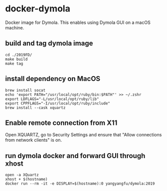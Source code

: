 # docker-dymola
Docker image for Dymola. This enables using Dymola GUI on a macOS machine.

## build and tag dymola image 
```
cd ./2019FD/
make build
make tag
```

## install dependency on MacOS

```
brew install socat 
echo 'export PATH="/usr/local/opt/ruby/bin:$PATH"' >> ~/.zshr
export LDFLAGS="-L/usr/local/opt/ruby/lib"
export CPPFLAGS="-I/usr/local/opt/ruby/include"
brew install --cask xquartz
```
## Enable remote connection from X11
Open XQUARTZ, go to Security Settings and ensure that "Allow connections from network clients" is on.

## run dymola docker and forward GUI through xhost
```
open -a XQuartz
xhost + $(hostname)
docker run --rm -it -e DISPLAY=$(hostname):0 yangyangfu/dymola:2019
```
